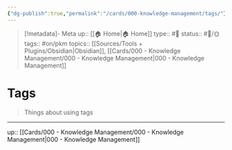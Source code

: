 ```yaml
---
{"dg-publish":true,"permalink":"/cards/000-knowledge-management/tags/"}
---
```


> [!metadata]- Meta
> up:: [[🏠 Home\|🏠 Home]]
> type:: #📝 
> status:: #📝/🌞
> tags::  #on/pkm
> topics:: [[Sources/Tools + Plugins/Obsidian\|Obsidian]], [[Cards/000 - Knowledge Management/000 - Knowledge Management\|000 - Knowledge Management]]

# Tags

> Things about using tags

---

up:: [[Cards/000 - Knowledge Management/000 - Knowledge Management\|000 - Knowledge Management]]


